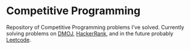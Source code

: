 # Competitive Programming

Repository of Competitive Programming problems I've solved. Currently solving problems on [DMOJ](https://dmoj.ca/), [HackerRank](https://www.hackerrank.com), and in the future probably [Leetcode](https://leetcode.com/).
